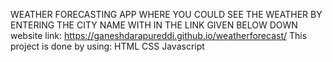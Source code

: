 WEATHER FORECASTING APP WHERE YOU COULD SEE THE WEATHER BY ENTERING THE CITY NAME WITH IN THE LINK GIVEN BELOW DOWN
website link:
https://ganeshdarapureddi.github.io/weatherforecast/
This project is done by using:
HTML
CSS
Javascript
